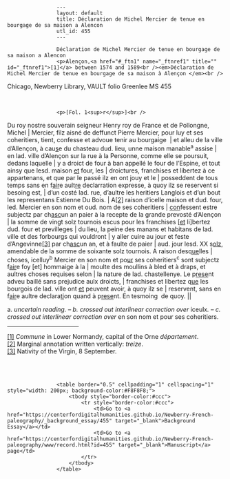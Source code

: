 
                    ---
                    layout: default
                    title: Déclaration de Michel Mercier de tenue en bourgage de sa maison a Alencon
                    utl_id: 455
                    ---
                
                    Déclaration de Michel Mercier de tenue en bourgage de sa maison a Alencon  
                    <p>Alençon,<a href="#_ftn1" name="_ftnref1" title="" id="_ftnref1">[1]</a> between 1574 and 1589<br /><em>Déclaration de Michel Mercier de tenue en bourgage de sa maison à Alençon </em><br />
Chicago, Newberry Library, VAULT folio Greenlee MS 455</p>
<p> </p>
  
                    <p>[Fol. 1<sup>r</sup>]<br />
Du roy nostre souverain seigneur Henry roy de France et de Pollongne, Michel | Mercier, filz aisné de deffunct Pierre Mercier, pour luy et ses coheritiers, tient, confesse et advoue tenir au bourgaige  | et alleu de la ville d’Allençon, à cau<u>s</u>e du chasteau dud. lieu, unne maison manable<sup>a</sup> assise | en lad. ville d’Alençon sur la rue à la Personne, comme elle se poursuit, dedans laquelle | y a droict de four à ban appellé le four de l’Espine, et tout ainsy que lesd. maison <u>et</u> four, les | droictures, franchises et libertez à ce appartenans, et que par le passé ilz en ont jouy et le | posseddent de tous temps sans en f<u>air</u>e ault<u>re</u> declarration expresse, à quoy ilz se reservent si besoing est, | d’un costé lad. rue, d’aultre les heritiers Langlois et d’un bout les representans Estienne Du Bois. | A<a href="#_ftn2" name="_ftnref2" title="" id="_ftnref2">[2]</a> raison d’icelle maison et dud. four, led. Mercier en son nom et oud. nom de ses coheritiers | <u>con</u>fessent estre subjectz par ch<u>asc</u>un an paier à la recepte de la grande prevosté d’Alençon | la somme de vingt solz tournois escus pour les franchises [<u>et</u> li]bertez dud. four et previlleges | du lieu, la peine des manans et habitans de lad. ville et des forbourgs qui vouldront | y aller cuire au jour et feste d’Angevinne<a href="#_ftn3" name="_ftnref3" title="" id="_ftnref3">[3]</a> par ch<u>asc</u>un an, et à faulte de paier | aud. jour lesd. XX s<u>olz</u>, amendable de la somme de soixante solz tournois. A raison desq<u>ue</u>lles | choses, icelluy<sup>b</sup> Mercier en son nom et po<u>ur</u> ses coheritiers<sup>c</sup> sont subjectz f<u>air</u>e foy [et] hommaige à la | moulte des moullins à bled et à draps, et aultres choses requises selon | la nature de lad. chastellenye. Le p<u>rese</u>nt adveu baillé sans prejudice aulx droicts, | franchises et libertez q<u>ue</u> les bourgois de lad. ville ont <u>et</u> peuvent avoir, à quoy ilz se | reservent, sans en f<u>air</u>e aultre declara<u>ti</u>on quand à p<u>rese</u>nt. En tesmoing  de quoy. ||</p>
<p>a. <em>uncertain reading. – b. crossed out interlinear correction over </em>iceulx<em>. – c. crossed out interlinear correction over </em>en son nom et pour ses coheritiers.</p>
<div>
<hr align="left" size="1" width="33%" /><div id="ftn1"><a href="#_ftnref1" name="_ftn1" title="" id="_ftn1">[1]</a> <em>Commune </em>in Lower Normandy, capital of the Orne <em>département</em>.</div>
<div id="ftn2"><a href="#_ftnref2" name="_ftn2" title="" id="_ftn2">[2]</a> Marginal annotation written vertically: <em>treize</em>.</div>
<div id="ftn3"><a href="#_ftnref3" name="_ftn3" title="" id="_ftn3">[3]</a> Nativity of the Virgin, 8 September.</div>
<div> </div>
<div> </div>
</div>

                    
                     
                    <table border="0.5" cellpadding="1" cellspacing="1" style="width: 200px; background-color:#F8F8F8;">
                        <tbody style="border-color:#ccc">
                            <tr style="border-color:#ccc">
                                <td>Go to <a href="https://centerfordigitalhumanities.github.io/Newberry-French-paleography/_background_essay/455" target="_blank">Background Essay</a></td>
                                <td>Go to <a href="https://centerfordigitalhumanities.github.io/Newberry-French-paleography/www/record.html?id=455" target="_blank">Manuscript</a> page</td>
                            </tr>
                        </tbody>
                    </table>
                     
                
                